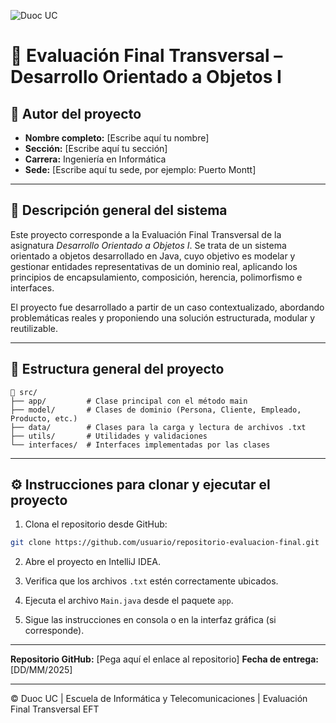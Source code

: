 ![Duoc UC](https://www.duoc.cl/wp-content/uploads/2022/09/logo-0.png)
# 🧠 Evaluación Final Transversal – Desarrollo Orientado a Objetos I

## 👤 Autor del proyecto
- **Nombre completo:** [Escribe aquí tu nombre]
- **Sección:** [Escribe aquí tu sección]
- **Carrera:** Ingeniería en Informática
- **Sede:** [Escribe aquí tu sede, por ejemplo: Puerto Montt]

---

## 📘 Descripción general del sistema
Este proyecto corresponde a la Evaluación Final Transversal de la asignatura *Desarrollo Orientado a Objetos I*. Se trata de un sistema orientado a objetos desarrollado en Java, cuyo objetivo es modelar y gestionar entidades representativas de un dominio real, aplicando los principios de encapsulamiento, composición, herencia, polimorfismo e interfaces.

El proyecto fue desarrollado a partir de un caso contextualizado, abordando problemáticas reales y proponiendo una solución estructurada, modular y reutilizable.

---

## 🧱 Estructura general del proyecto

```plaintext
📁 src/
├── app/         # Clase principal con el método main
├── model/       # Clases de dominio (Persona, Cliente, Empleado, Producto, etc.)
├── data/        # Clases para la carga y lectura de archivos .txt
├── utils/       # Utilidades y validaciones
└── interfaces/  # Interfaces implementadas por las clases
````

---



## ⚙️ Instrucciones para clonar y ejecutar el proyecto

1. Clona el repositorio desde GitHub:

```bash
git clone https://github.com/usuario/repositorio-evaluacion-final.git
```

2. Abre el proyecto en IntelliJ IDEA.

3. Verifica que los archivos `.txt` estén correctamente ubicados.

4. Ejecuta el archivo `Main.java` desde el paquete `app`.

5. Sigue las instrucciones en consola o en la interfaz gráfica (si corresponde).


---

**Repositorio GitHub:** \[Pega aquí el enlace al repositorio]
**Fecha de entrega:** \[DD/MM/2025]

---

© Duoc UC | Escuela de Informática y Telecomunicaciones | Evaluación Final Transversal EFT




